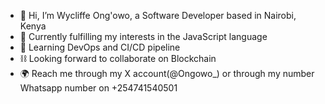 - 👋 Hi, I’m Wycliffe Ong'owo, a Software Developer based in Nairobi, Kenya
- 🗽 Currently fulfilling my interests in the JavaScript language
- 🌱 Learning DevOps and CI/CD pipeline
- ⛓ Looking forward to collaborate on Blockchain
- 🌍 Reach me through my X account(@Ongowo_) or through my number Whatsapp number on +254741540501
